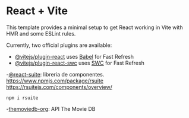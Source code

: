 # React + Vite

This template provides a minimal setup to get React working in Vite with HMR and some ESLint rules.

Currently, two official plugins are available:

- [@vitejs/plugin-react](https://github.com/vitejs/vite-plugin-react/blob/main/packages/plugin-react/README.md) uses [Babel](https://babeljs.io/) for Fast Refresh
- [@vitejs/plugin-react-swc](https://github.com/vitejs/vite-plugin-react-swc) uses [SWC](https://swc.rs/) for Fast Refresh

-[@react-suite](https://rsuitejs.com/): libreria de componentes.
https://www.npmjs.com/package/rsuite
https://rsuitejs.com/components/overview/

```install
npm i rsuite
```

-[themoviedb-org](https://www.themoviedb.org/settings/api): API The Movie DB
